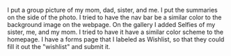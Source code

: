 I put a group picture of my mom, dad, sister, and me. I put the summaries on the side of the photo. I tried to have the nav bar be a similar color to the background image on the webpage.
On the gallery I added Selfies of my sister, me, and my mom. I tried to have it have a similar color scheme to the homepage. I have a forms page that I labeled as Wishlist, so that they could fill it 
out the "wishlist" and submit it.
